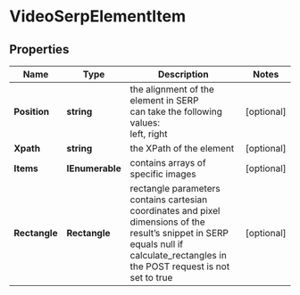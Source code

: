 # VideoSerpElementItem


## Properties

| Name | Type | Description | Notes |
|------------ | ------------- | ------------- | -------------|
**Position** | **string** | the alignment of the element in SERP<br>can take the following values:<br>left, right |[optional]|
**Xpath** | **string** | the XPath of the element |[optional]|
**Items** | **IEnumerable<VideoElement>** | contains arrays of specific images |[optional]|
**Rectangle** | **Rectangle** | rectangle parameters<br>contains cartesian coordinates and pixel dimensions of the result’s snippet in SERP<br>equals null if calculate_rectangles in the POST request is not set to true |[optional]|